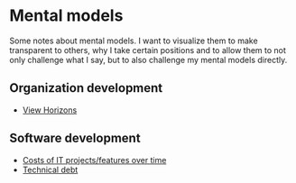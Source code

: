 # Mental models

Some notes about mental models. I want to visualize them to make transparent to others, why I take certain positions and to allow them to not only challenge what I say, but to also challenge my mental models directly.

## Organization development

- [View Horizons](orgdevelopment/viewhorizons.md)

## Software development

- [Costs of IT projects/features over time](softwaredevelopment/costsovertime.md)
- [Technical debt](softwaredevelopment/technicaldebt.md)
